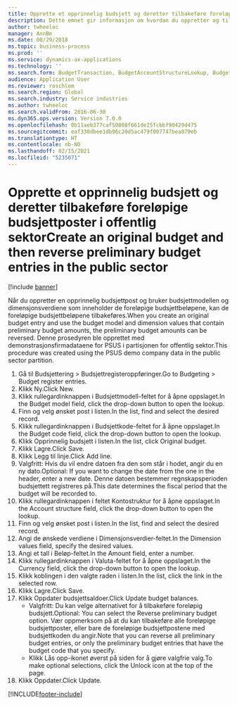 ```yaml
---
title: Opprette et opprinnelig budsjett og deretter tilbakeføre foreløpige budsjettposter i offentlig sektor
description: Dette emnet gir informasjon om hvordan du oppretter og tilbakefører en opprinnelig budsjettoppføring ved hjelp av budsjettmodell og dimensjonsverdier som har foreløpige budsjettbeløp.
author: twheeloc
manager: AnnBe
ms.date: 08/29/2018
ms.topic: business-process
ms.prod: ''
ms.service: dynamics-ax-applications
ms.technology: ''
ms.search.form: BudgetTransaction, BudgetAccountStructureLookup, BudgetTransactionMultiPost
audience: Application User
ms.reviewer: roschlom
ms.search.region: Global
ms.search.industry: Service industries
ms.author: twheeloc
ms.search.validFrom: 2016-06-30
ms.dyn365.ops.version: Version 7.0.0
ms.openlocfilehash: 0b11aeb377caf50808f661de25fcbbf90429d475
ms.sourcegitcommit: eaf330dbee1db96c20d5ac479f007747bea079eb
ms.translationtype: HT
ms.contentlocale: nb-NO
ms.lasthandoff: 02/15/2021
ms.locfileid: "5235071"
---
```

# <a name="create-an-original-budget-and-then-reverse-preliminary-budget-entries-in-the-public-sector"></a><span data-ttu-id="8e694-103">Opprette et opprinnelig budsjett og deretter tilbakeføre foreløpige budsjettposter i offentlig sektor</span><span class="sxs-lookup"><span data-stu-id="8e694-103">Create an original budget and then reverse preliminary budget entries in the public sector</span></span>

[!include [banner](../../includes/banner.md)]

<span data-ttu-id="8e694-104">Når du oppretter en opprinnelig budsjettpost og bruker budsjettmodellen og dimensjonsverdiene som inneholder de foreløpige budsjettbeløpene, kan de foreløpige budsjettbeløpene tilbakeføres.</span><span class="sxs-lookup"><span data-stu-id="8e694-104">When you create an original budget entry and use the budget model and dimension values that contain preliminary budget amounts, the preliminary budget amounts can be reversed.</span></span> <span data-ttu-id="8e694-105">Denne prosedyren ble opprettet med demonstrasjonsfirmadataene for PSUS i partisjonen for offentlig sektor.</span><span class="sxs-lookup"><span data-stu-id="8e694-105">This procedure was created using the PSUS demo company data in the public sector partition.</span></span>

1. <span data-ttu-id="8e694-106">Gå til Budsjettering > Budsjettregisteroppføringer.</span><span class="sxs-lookup"><span data-stu-id="8e694-106">Go to Budgeting > Budget register entries.</span></span>
2. <span data-ttu-id="8e694-107">Klikk Ny.</span><span class="sxs-lookup"><span data-stu-id="8e694-107">Click New.</span></span>
3. <span data-ttu-id="8e694-108">Klikk rullegardinknappen i Budsjettmodell-feltet for å åpne oppslaget.</span><span class="sxs-lookup"><span data-stu-id="8e694-108">In the Budget model field, click the drop-down button to open the lookup.</span></span>
4. <span data-ttu-id="8e694-109">Finn og velg ønsket post i listen.</span><span class="sxs-lookup"><span data-stu-id="8e694-109">In the list, find and select the desired record.</span></span>
5. <span data-ttu-id="8e694-110">Klikk rullegardinknappen i Budsjettkode-feltet for å åpne oppslaget.</span><span class="sxs-lookup"><span data-stu-id="8e694-110">In the Budget code field, click the drop-down button to open the lookup.</span></span>
6. <span data-ttu-id="8e694-111">Klikk Opprinnelig budsjett i listen.</span><span class="sxs-lookup"><span data-stu-id="8e694-111">In the list, click Original budget.</span></span>
7. <span data-ttu-id="8e694-112">Klikk Lagre.</span><span class="sxs-lookup"><span data-stu-id="8e694-112">Click Save.</span></span>
8. <span data-ttu-id="8e694-113">Klikk Legg til linje.</span><span class="sxs-lookup"><span data-stu-id="8e694-113">Click Add line.</span></span>
9. <span data-ttu-id="8e694-114">Valgfritt: Hvis du vil endre datoen fra den som står i hodet, angir du en ny dato.</span><span class="sxs-lookup"><span data-stu-id="8e694-114">Optional: If you want to change the date from the one in the header, enter a new date.</span></span> <span data-ttu-id="8e694-115">Denne datoen bestemmer regnskapsperioden budsjettett registreres på.</span><span class="sxs-lookup"><span data-stu-id="8e694-115">This date determines the fiscal period that the budget will be recorded to.</span></span>
10. <span data-ttu-id="8e694-116">Klikk rullegardinknappen i feltet Kontostruktur for å åpne oppslaget.</span><span class="sxs-lookup"><span data-stu-id="8e694-116">In the Account structure field, click the drop-down button to open the lookup.</span></span>
11. <span data-ttu-id="8e694-117">Finn og velg ønsket post i listen.</span><span class="sxs-lookup"><span data-stu-id="8e694-117">In the list, find and select the desired record.</span></span>
12. <span data-ttu-id="8e694-118">Angi de ønskede verdiene i Dimensjonsverdier-feltet.</span><span class="sxs-lookup"><span data-stu-id="8e694-118">In the Dimension values field, specify the desired values.</span></span>
13. <span data-ttu-id="8e694-119">Angi et tall i Beløp-feltet.</span><span class="sxs-lookup"><span data-stu-id="8e694-119">In the Amount field, enter a number.</span></span>
14. <span data-ttu-id="8e694-120">Klikk rullegardinknappen i Valuta-feltet for å åpne oppslaget.</span><span class="sxs-lookup"><span data-stu-id="8e694-120">In the Currency field, click the drop-down button to open the lookup.</span></span>
15. <span data-ttu-id="8e694-121">Klikk koblingen i den valgte raden i listen.</span><span class="sxs-lookup"><span data-stu-id="8e694-121">In the list, click the link in the selected row.</span></span>
16. <span data-ttu-id="8e694-122">Klikk Lagre.</span><span class="sxs-lookup"><span data-stu-id="8e694-122">Click Save.</span></span>
17. <span data-ttu-id="8e694-123">Klikk Oppdater budsjettsaldoer.</span><span class="sxs-lookup"><span data-stu-id="8e694-123">Click Update budget balances.</span></span>
    * <span data-ttu-id="8e694-124">Valgfritt: Du kan velge alternativet for å tilbakeføre foreløpig budsjett.</span><span class="sxs-lookup"><span data-stu-id="8e694-124">Optional: You can select the Reverse preliminary budget option.</span></span> <span data-ttu-id="8e694-125">Vær oppmerksom på at du kan tilbakeføre alle foreløpige budsjettposter, eller bare de foreløpige budsjettpostene med budsjettkoden du angir.</span><span class="sxs-lookup"><span data-stu-id="8e694-125">Note that you can reverse all preliminary budget entries, or only the preliminary budget entries that have the budget code that you specify.</span></span>  
    * <span data-ttu-id="8e694-126">Klikk Lås opp-ikonet øverst på siden for å gjøre valgfrie valg.</span><span class="sxs-lookup"><span data-stu-id="8e694-126">To make optional selections, click the Unlock icon at the top of the page.</span></span>  
18. <span data-ttu-id="8e694-127">Klikk Oppdater.</span><span class="sxs-lookup"><span data-stu-id="8e694-127">Click Update.</span></span>



[!INCLUDE[footer-include](../../../includes/footer-banner.md)]